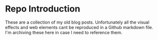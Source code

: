 # Repo Introduction

These are a collection of my old blog posts. Unfortunately all the visual effects and web elements cant be reproduced in a Github markdown file. I'm archiving these here in case I need to reference them.
